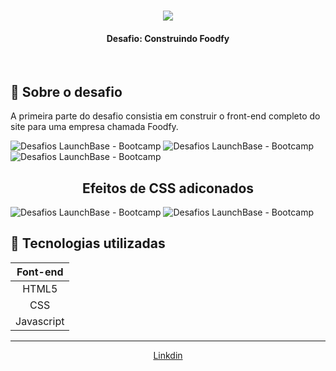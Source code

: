 <h1 align="center">
<img src="https://ik.imagekit.io/mqh5rdpeme/img-launchbase_u1x6ViV8P.png">
</h1>
<h4 align="center"> Desafio: Construindo Foodfy </h4>
<br/>

## 🚀 Sobre o desafio

A primeira parte do desafio consistia em construir o front-end completo do site para uma empresa chamada Foodfy.

<img src="https://ik.imagekit.io/mqh5rdpeme/page1_6jE3gObKW.gif" alt="Desafios LaunchBase - Bootcamp" />

<img src="https://ik.imagekit.io/mqh5rdpeme/page2_0DTYSe-Hg.gif" alt="Desafios LaunchBase - Bootcamp" />

<img src="https://ik.imagekit.io/mqh5rdpeme/page3_wcuQBeP1W.gif" alt="Desafios LaunchBase - Bootcamp" />

<h2 align="center"> Efeitos de CSS adiconados </h2>

<img src="https://ik.imagekit.io/mqh5rdpeme/efeito01_uijis7lGj.gif" alt="Desafios LaunchBase - Bootcamp" />

<img src="https://ik.imagekit.io/mqh5rdpeme/efeito02_jApj2l_Q6.gif" alt="Desafios LaunchBase - Bootcamp" />



## 📌 Tecnologias utilizadas


| Font-end  | 
| :------------: | 
|  HTML5 |  
|  CSS |   
| Javascript |   

------------

<p align="center"><a href="https://www.linkedin.com/in/lucas-da-silva-pedroso-0b4420191/">Linkdin</a></p>


